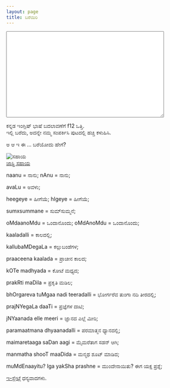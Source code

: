 ```yaml
---
layout: page
title: ಬರೆಯಿರಿ
---
```



<script type="text/javascript" src="http://www.kannadaslate.com/KannadaSlate.js"></script> 
<div>
<textarea class="slate" name="slate" rows=15 cols=50 value="" onkeydown="return processFnn(this, event);" onkeypress="return Geechi(this, event);"></textarea>
<p>ಕನ್ನಡ ಇಂಗ್ಲಿಷ್‍ ಭಾಷೆ ಬದಲಾವಣೆಗೆ f12 ಒತ್ತಿ.<br>ಇಲ್ಲಿ ಬರೆದು, ಅದನ್ನೇ ನಮ್ಮ ಸಂಪರ್ಕಿಸಿ ಪುಟದಲ್ಲಿ ಹಚ್ಚಿ ಕಳುಹಿಸಿ.</p><p>ಅ ಆ ಇ ಈ ... ಬರೆಯೋದು ಹೇಗೆ?</p><img alt="ಸಹಾಯ" src="http://www.kannadaslate.com/images/aaee_help.jpg">
<br><a href="http://www.kannadaslate.com/over_help.htm" target="_blank">ಜಾಸ್ತಿ ಸಹಾಯ</a><br>


naanu = ನಾನು; nAnu = ನಾನು;


avaLu = ಅವಳು;


heegeye = ಹೀಗೆಯೆ; hIgeye = ಹೀಗೆಯೆ;


sumxsummane = ಸುಮ್‍ಸುಮ್ಮನೆ;


oMdaanoMdu = ಒಂದಾನೊಂದು; oMdAnoMdu = ಒಂದಾನೊಂದು;


kaaladalli = ಕಾಲದಲ್ಲಿ;


kallubaMDegaLa = ಕಲ್ಲುಬಂಡೆಗಳ;


praaceena kaalada = ಪ್ರಾಚೀನ ಕಾಲದ;


kOTe madhyada = ಕೋಟೆ ಮಧ್ಯದ;


prakRti maDila = ಪ್ರಕೃತಿ ಮಡಿಲ;


bhOrgareva tuMgaa nadi teeradalli = ಭೋರ್ಗರೆವ ತುಂಗಾ ನದಿ ತೀರದಲ್ಲಿ;


prajNYegaLa daaTi = ಪ್ರಜ್ಞೆಗಳ ದಾಟಿ;


jNYaanada elle meeri = ಜ್ಞಾನದ ಎಲ್ಲೆ ಮೀರಿ;


paramaatmana dhyaanadalli = ಪರಮಾತ್ಮನ ಧ್ಯಾನದಲ್ಲಿ;


maimaretaaga saDan aagi = ಮೈಮರೆತಾಗ ಸಡನ್ ಆಗಿ;


manmatha shooT maaDida = ಮನ್ಮಥ ಶೂಟ್ ಮಾಡಿದ;


muMdEnaayitu? Iga yakSha prashne = ಮುಂದೇನಾಯಿತು? ಈಗ ಯಕ್ಷ ಪ್ರಶ್ನೆ;



<a href="http://www.kannadaslate.com/" >ಇ-ಸ್ಲೇಟ್</a>ಗೆ ಧನ್ಯವಾದಗಳು. 

</div>
